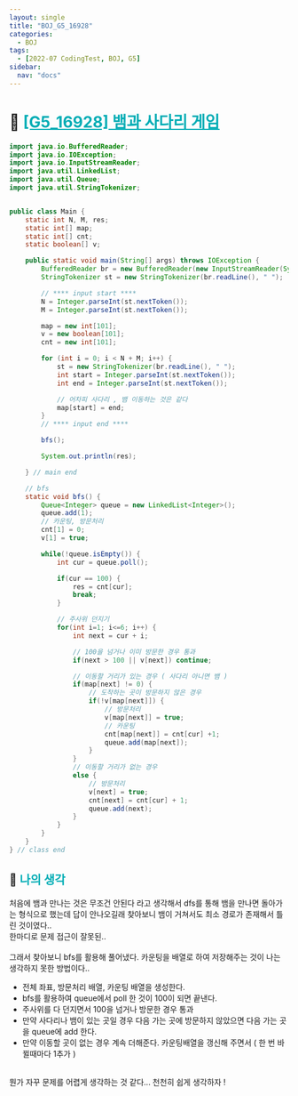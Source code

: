 ```yaml
---
layout: single
title: "BOJ_G5_16928"
categories:
  - BOJ
tags:
  - [2022-07 CodingTest, BOJ, G5]
sidebar:
  nav: "docs"
---
```


# 📁 <b><a style="color:#00adb5" href="https://www.acmicpc.net/problem/16928" target=_blank>[G5_16928] 뱀과 사다리 게임</a></b>

```java
import java.io.BufferedReader;
import java.io.IOException;
import java.io.InputStreamReader;
import java.util.LinkedList;
import java.util.Queue;
import java.util.StringTokenizer;


public class Main {
	static int N, M, res;
	static int[] map;
	static int[] cnt;
	static boolean[] v;

	public static void main(String[] args) throws IOException {
		BufferedReader br = new BufferedReader(new InputStreamReader(System.in));
		StringTokenizer st = new StringTokenizer(br.readLine(), " ");

		// **** input start ****
		N = Integer.parseInt(st.nextToken());
		M = Integer.parseInt(st.nextToken());

		map = new int[101];
		v = new boolean[101];
		cnt = new int[101];

		for (int i = 0; i < N + M; i++) {
			st = new StringTokenizer(br.readLine(), " ");
			int start = Integer.parseInt(st.nextToken());
			int end = Integer.parseInt(st.nextToken());

			// 어차피 사다리 , 뱀 이동하는 것은 같다
			map[start] = end;
		}
		// **** input end ****

		bfs();

		System.out.println(res);

	} // main end

	// bfs
	static void bfs() {
		Queue<Integer> queue = new LinkedList<Integer>();
		queue.add(1);
		// 카운팅, 방문처리
		cnt[1] = 0;
		v[1] = true;

		while(!queue.isEmpty()) {
			int cur = queue.poll();

			if(cur == 100) {
				res = cnt[cur];
				break;
			}

			// 주사위 던지기
			for(int i=1; i<=6; i++) {
				int next = cur + i;

				// 100을 넘거나 이미 방문한 경우 통과
				if(next > 100 || v[next]) continue;

				// 이동할 거리가 있는 경우 ( 사다리 아니면 뱀 )
				if(map[next] != 0) {
					// 도착하는 곳이 방문하지 않은 경우
					if(!v[map[next]]) {
						// 방문처리
						v[map[next]] = true;
						// 카운팅
						cnt[map[next]] = cnt[cur] +1;
						queue.add(map[next]);
					}
				}
				// 이동할 거리가 없는 경우
				else {
					// 방문처리
					v[next] = true;
					cnt[next] = cnt[cur] + 1;
					queue.add(next);
				}
			}
		}
	}
} // class end
```

## 🤔 <b><a style="color:#00adb5">나의 생각</a></b>

처음에 뱀과 만나는 것은 무조건 안된다 라고 생각해서 dfs를 통해 뱀을 만나면 돌아가는 형식으로 했는데 답이 안나오길래 찾아보니 뱀이 거쳐서도 최소 경로가 존재해서 틀린 것이였다..<br>
한마디로 문제 접근이 잘못된..<br>
<br>
그래서 찾아보니 bfs를 활용해 풀어냈다. 카운팅을 배열로 하여 저장해주는 것이 나는 생각하지 못한 방법이다..<br>

- 전체 좌표, 방문처리 배열, 카운팅 배열을 생성한다.
- bfs를 활용하여 queue에서 poll 한 것이 100이 되면 끝낸다.
- 주사위를 다 던지면서 100을 넘거나 방문한 경우 통과
- 만약 사다리나 뱀이 있는 곳일 경우 다음 가는 곳에 방문하지 않았으면 다음 가는 곳을 queue에 add 한다.
- 만약 이동할 곳이 없는 경우 계속 더해준다. 카운팅배열을 갱신해 주면서 ( 한 번 바뀔때마다 1추가 )

<br>
뭔가 자꾸 문제를 어렵게 생각하는 것 같다... 천천히 쉽게 생각하자 !
